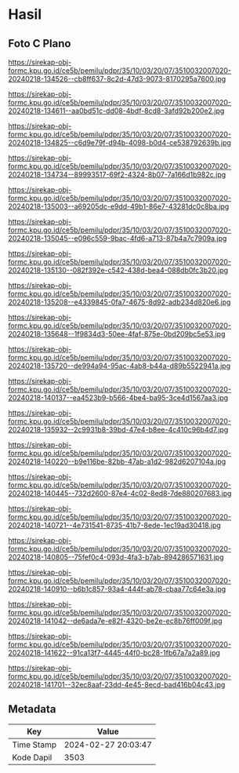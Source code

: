# Hasil

## Foto C Plano

https://sirekap-obj-formc.kpu.go.id/ce5b/pemilu/pdpr/35/10/03/20/07/3510032007020-20240218-134526--cb8ff637-8c2d-47d3-9073-8170295a7600.jpg

https://sirekap-obj-formc.kpu.go.id/ce5b/pemilu/pdpr/35/10/03/20/07/3510032007020-20240218-134611--aa0bd51c-dd08-4bdf-8cd8-3afd92b200e2.jpg

https://sirekap-obj-formc.kpu.go.id/ce5b/pemilu/pdpr/35/10/03/20/07/3510032007020-20240218-134825--c6d9e79f-d94b-4098-b0d4-ce538792639b.jpg

https://sirekap-obj-formc.kpu.go.id/ce5b/pemilu/pdpr/35/10/03/20/07/3510032007020-20240218-134734--89993517-69f2-4324-8b07-7a166d1b982c.jpg

https://sirekap-obj-formc.kpu.go.id/ce5b/pemilu/pdpr/35/10/03/20/07/3510032007020-20240218-135003--a69205dc-e9dd-49b1-86e7-43281dc0c8ba.jpg

https://sirekap-obj-formc.kpu.go.id/ce5b/pemilu/pdpr/35/10/03/20/07/3510032007020-20240218-135045--e096c559-9bac-4fd6-a713-87b4a7c7909a.jpg

https://sirekap-obj-formc.kpu.go.id/ce5b/pemilu/pdpr/35/10/03/20/07/3510032007020-20240218-135130--082f392e-c542-438d-bea4-088db0fc3b20.jpg

https://sirekap-obj-formc.kpu.go.id/ce5b/pemilu/pdpr/35/10/03/20/07/3510032007020-20240218-135208--e4339845-0fa7-4675-8d92-adb234d820e6.jpg

https://sirekap-obj-formc.kpu.go.id/ce5b/pemilu/pdpr/35/10/03/20/07/3510032007020-20240218-135648--1f9834d3-50ee-4faf-875e-0bd209bc5e53.jpg

https://sirekap-obj-formc.kpu.go.id/ce5b/pemilu/pdpr/35/10/03/20/07/3510032007020-20240218-135720--de994a94-95ac-4ab8-b44a-d89b5522941a.jpg

https://sirekap-obj-formc.kpu.go.id/ce5b/pemilu/pdpr/35/10/03/20/07/3510032007020-20240218-140137--ea4523b9-b566-4be4-ba95-3ce4d1567aa3.jpg

https://sirekap-obj-formc.kpu.go.id/ce5b/pemilu/pdpr/35/10/03/20/07/3510032007020-20240218-135932--2c9931b8-39bd-47e4-b8ee-4c410c96b4d7.jpg

https://sirekap-obj-formc.kpu.go.id/ce5b/pemilu/pdpr/35/10/03/20/07/3510032007020-20240218-140220--b9e116be-82bb-47ab-a1d2-982d6207104a.jpg

https://sirekap-obj-formc.kpu.go.id/ce5b/pemilu/pdpr/35/10/03/20/07/3510032007020-20240218-140445--732d2600-87e4-4c02-8ed8-7de880207683.jpg

https://sirekap-obj-formc.kpu.go.id/ce5b/pemilu/pdpr/35/10/03/20/07/3510032007020-20240218-140721--4e731541-8735-41b7-8ede-1ec19ad30418.jpg

https://sirekap-obj-formc.kpu.go.id/ce5b/pemilu/pdpr/35/10/03/20/07/3510032007020-20240218-140805--75fef0c4-093d-4fa3-b7ab-894286571631.jpg

https://sirekap-obj-formc.kpu.go.id/ce5b/pemilu/pdpr/35/10/03/20/07/3510032007020-20240218-140910--b6b1c857-93a4-444f-ab78-cbaa77c64e3a.jpg

https://sirekap-obj-formc.kpu.go.id/ce5b/pemilu/pdpr/35/10/03/20/07/3510032007020-20240218-141042--de6ada7e-e82f-4320-be2e-ec8b76ff009f.jpg

https://sirekap-obj-formc.kpu.go.id/ce5b/pemilu/pdpr/35/10/03/20/07/3510032007020-20240218-141622--91ca13f7-4445-44f0-bc28-1fb67a7a2a89.jpg

https://sirekap-obj-formc.kpu.go.id/ce5b/pemilu/pdpr/35/10/03/20/07/3510032007020-20240218-141701--32ec8aaf-23dd-4e45-8ecd-bad416b04c43.jpg


## Metadata

| Key        | Value               |
| ---------- | ------------------- |
| Time Stamp | 2024-02-27 20:03:47 |
| Kode Dapil | 3503                |



